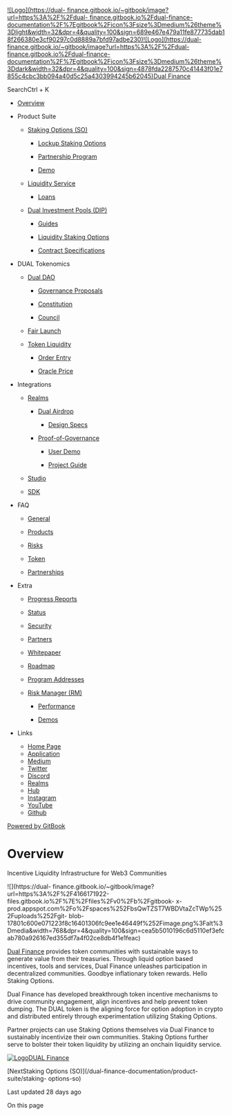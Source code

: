 [![Logo](https://dual-
finance.gitbook.io/~gitbook/image?url=https%3A%2F%2Fdual-
finance.gitbook.io%2Fdual-finance-
documentation%2F%7Egitbook%2Ficon%3Fsize%3Dmedium%26theme%3Dlight&width=32&dpr=4&quality=100&sign=689e467e479a11fe877735dab18f266380e3cf90297c0d8889a7bfd97adbe230)![Logo](https://dual-
finance.gitbook.io/~gitbook/image?url=https%3A%2F%2Fdual-
finance.gitbook.io%2Fdual-finance-
documentation%2F%7Egitbook%2Ficon%3Fsize%3Dmedium%26theme%3Ddark&width=32&dpr=4&quality=100&sign=4878fda2287570c41443f01e7855c4cbc3bb094a40d5c25a4303994245b62045)Dual
Finance](/dual-finance-documentation)

SearchCtrl \+ K

  * [Overview](/dual-finance-documentation)

  * Product Suite

    * [Staking Options (SO)](/dual-finance-documentation/product-suite/staking-options-so)

      * [Lockup Staking Options](/dual-finance-documentation/product-suite/staking-options-so/lockup-staking-options)

      * [Partnership Program](/dual-finance-documentation/product-suite/staking-options-so/partnership-program)

      * [Demo](/dual-finance-documentation/product-suite/staking-options-so/demo)

    * [Liquidity Service](/dual-finance-documentation/product-suite/liquidity-service)

      * [Loans](/dual-finance-documentation/product-suite/liquidity-service/loans)

    * [Dual Investment Pools (DIP)](/dual-finance-documentation/product-suite/dual-investment-pools-dip)

      * [Guides](/dual-finance-documentation/product-suite/dual-investment-pools-dip/demos)

      * [Liquidity Staking Options](/dual-finance-documentation/product-suite/dual-investment-pools-dip/liquidity-staking-options-lso)

      * [Contract Specifications](/dual-finance-documentation/product-suite/dual-investment-pools-dip/contract-specifications)

  * DUAL Tokenomics

    * [Dual DAO](/dual-finance-documentation/dual-tokenomics/dual-dao)

      * [Governance Proposals](/dual-finance-documentation/dual-tokenomics/dual-dao/governance-proposals)

      * [Constitution](/dual-finance-documentation/dual-tokenomics/dual-dao/constitution)

      * [Council](/dual-finance-documentation/dual-tokenomics/dual-dao/council)

    * [Fair Launch](/dual-finance-documentation/dual-tokenomics/fair-launch)

    * [Token Liquidity](/dual-finance-documentation/dual-tokenomics/token-liquidity)

      * [Order Entry](/dual-finance-documentation/dual-tokenomics/token-liquidity/limit-orders)

      * [Oracle Price](/dual-finance-documentation/dual-tokenomics/token-liquidity/oracle-price)

  * Integrations

    * [Realms](/dual-finance-documentation/integrations/realms)

      * [Dual Airdrop](/dual-finance-documentation/integrations/realms/dual-airdrop)

        * [Design Specs](/dual-finance-documentation/integrations/realms/dual-airdrop/design-specs)

      * [Proof-of-Governance](/dual-finance-documentation/integrations/realms/proof-of-governance)

        * [User Demo](/dual-finance-documentation/integrations/realms/proof-of-governance/user-demo)

        * [Project Guide](/dual-finance-documentation/integrations/realms/proof-of-governance/project-guide)

    * [Studio](/dual-finance-documentation/integrations/studio)

    * [SDK](/dual-finance-documentation/integrations/sdk)

  * FAQ

    * [General](/dual-finance-documentation/faq/general)

    * [Products](/dual-finance-documentation/faq/products)

    * [Risks](/dual-finance-documentation/faq/risks)

    * [Token](/dual-finance-documentation/faq/token)

    * [Partnerships](/dual-finance-documentation/faq/partnerships)

  * Extra

    * [Progress Reports](/dual-finance-documentation/extra/progress-reports)

    * [Status](/dual-finance-documentation/extra/status)

    * [Security](/dual-finance-documentation/extra/security)

    * [Partners](/dual-finance-documentation/extra/partners)

    * [Whitepaper](/dual-finance-documentation/extra/whitepaper)

    * [Roadmap](/dual-finance-documentation/extra/roadmap)

    * [Program Addresses](/dual-finance-documentation/extra/program-addresses)

    * [Risk Manager (RM)](/dual-finance-documentation/extra/risk-manager-rm)

      * [Performance](/dual-finance-documentation/extra/risk-manager-rm/performance)

      * [Demos](/dual-finance-documentation/extra/risk-manager-rm/demos)

  * Links

    * [Home Page](https://www.dual.finance/)
    * [Application](https://beta.dual.finance/)
    * [Medium](https://medium.com/@dualfinance)
    * [Twitter](https://twitter.com/DualFinance)
    * [Discord](https://discord.gg/P3uH9AvEp5)
    * [Realms](https://app.realms.today/realm/dual%20dao/hub)
    * [Hub](https://app.realms.today/realm/dual%20dao/hub)
    * [Instagram](https://www.instagram.com/dual.finance/?hl=en)
    * [YouTube](https://www.youtube.com/@dualfinance691)
    * [Github](https://github.com/Dual-Finance)

[Powered by
GitBook](https://www.gitbook.com/?utm_source=content&utm_medium=trademark&utm_campaign=bsQwTZST7WBDVtaZcTWp)

# Overview

Incentive Liquidity Infrastructure for Web3 Communities

![](https://dual-
finance.gitbook.io/~gitbook/image?url=https%3A%2F%2F4166171922-files.gitbook.io%2F%7E%2Ffiles%2Fv0%2Fb%2Fgitbook-
x-prod.appspot.com%2Fo%2Fspaces%252FbsQwTZST7WBDVtaZcTWp%252Fuploads%252Fgit-
blob-17801c600e071223f8c16401306fc9ee1e46449f%252Fimage.png%3Falt%3Dmedia&width=768&dpr=4&quality=100&sign=cea5b5010196c6d5110ef3efcab780a926167ed355df7a4f02ce8db4f1e1feac)

[Dual Finance](https://www.dual.finance/) provides token communities with
sustainable ways to generate value from their treasuries. Through liquid
option based incentives, tools and services, Dual Finance unleashes
participation in decentralized communities. Goodbye inflationary token
rewards. Hello Staking Options.

Dual Finance has developed breakthrough token incentive mechanisms to drive
community engagement, align incentives and help prevent token dumping. The
DUAL token is the aligning force for option adoption in crypto and distributed
entirely through experimentation utilizing Staking Options.

Partner projects can use Staking Options themselves via Dual Finance to
sustainably incentivize their own communities. Staking Options further serve
to bolster their token liquidity by utilizing an onchain liquidity service.

[![Logo](https://www.dual.finance/favicon.png)DUAL
Finance](https://www.dual.finance/)

[NextStaking Options (SO)](/dual-finance-documentation/product-suite/staking-
options-so)

Last updated 28 days ago

On this page

